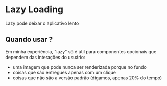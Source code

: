 # Lazy Loading

Lazy pode deixar o aplicativo lento

## Quando usar ?

Em minha experiência, "lazy" só é útil para componentes opcionais que dependem das interações do usuário:
- uma imagem que pode nunca ser renderizada porque no fundo
- coisas que são entregues apenas com um clique
- coisas que não são a versão padrão (digamos, apenas 20% do tempo)